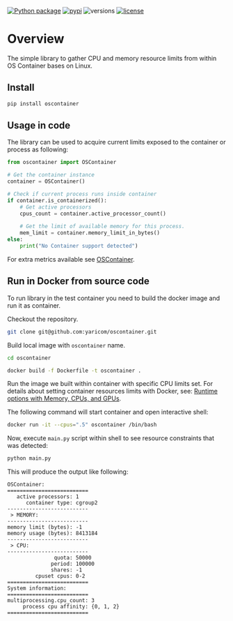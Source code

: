 [![Python package](https://github.com/yaricom/oscontainer/actions/workflows/python-package.yml/badge.svg)](https://github.com/yaricom/oscontainer/actions/workflows/python-package.yml)
[![pypi](https://img.shields.io/pypi/v/oscontainer.svg)](https://pypi.org/project/oscontainer/)
![versions](https://img.shields.io/pypi/pyversions/oscontainer.svg)
[![license](https://img.shields.io/github/license/yaricom/oscontainer.svg)](https://github.com/yaricom/oscontainer/blob/master/LICENSE)

# Overview

The simple library to gather CPU and memory resource limits from within OS Container bases on Linux.

## Install

```bash
pip install oscontainer
```

## Usage in code

The library can be used to acquire current limits exposed to the container or process as following:

```python
from oscontainer import OSContainer

# Get the container instance
container = OSContainer()

# Check if current process runs inside container
if container.is_containerized():
    # Get active processors
    cpus_count = container.active_processor_count()
    
    # Get the limit of available memory for this process.
    mem_limit = container.memory_limit_in_bytes()
else:
    print("No Container support detected")
```

For extra metrics available see [OSContainer](./oscontainer/os_container.py).

## Run in Docker from source code

To run library in the test container you need to build the docker image and run it as container.

Checkout the repository.

```bash
git clone git@github.com:yaricom/oscontainer.git
```

Build local image with `oscontainer` name.

```bash
cd oscontainer

docker build -f Dockerfile -t oscontainer . 
```

Run the image we built within container with specific CPU limits set. 
For details about setting container resources limits with Docker, see: [Runtime options with Memory, CPUs, and GPUs](https://docs.docker.com/config/containers/resource_constraints).

The following command will start container and open interactive shell:

```bash
docker run -it --cpus=".5" oscontainer /bin/bash
```

Now, execute `main.py` script within shell to see resource constraints that was detected:

```bash
python main.py 
```

This will produce the output like following:

```text
OSContainer:
==========================
   active processors: 1
      container type: cgroup2
--------------------------
 > MEMORY:
--------------------------
memory limit (bytes): -1
memory usage (bytes): 8413184
--------------------------
 > CPU:
--------------------------
               quota: 50000
              period: 100000
              shares: -1
         cpuset cpus: 0-2
==========================
System information:
==========================
multiprocessing.cpu_count: 3
     process cpu affinity: {0, 1, 2}
==========================
```